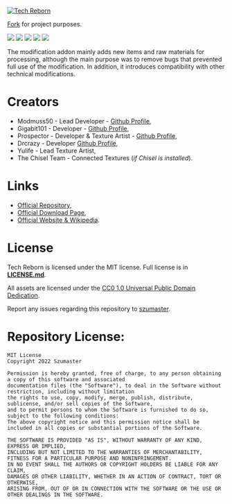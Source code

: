 [![](https://i.imgur.com/ovrwmkH.png "Tech Reborn")](https://github.com/techreborn/TechReborn/)

[Fork](https://github.com/TechReborn/TechReborn) for project purposes.

[![](https://img.shields.io/badge/mod%20loader-fabric-d64541?style=flat-round)](https://fabricmc.net/)
[![](https://img.shields.io/badge/mcversion-1.16.5-d64541?.svg)]()
[![](https://img.shields.io/badge/Official-Repository-d64541?.svg)](https://github.com/techreborn/techreborn)
[![](https://img.shields.io/badge/License-MIT-blue.svg)](https://github.com/ModsforModpacks/vanillavibe/blob/main/LICENSE.md)
[![](https://img.shields.io/badge/done-60%-d64541?style=flat-round)]()

The modification addon mainly adds new items and raw materials for processing, 
although the main purpose was to remove bugs that prevented full use of the modification. In addition,
it introduces compatibility with other technical modifications.

# Creators
- Modmuss50 - Lead Developer - [Github Profile](https://github.com/modmuss50),
- Gigabit101 - Developer - [Github Profile](https://github.com/Gigabit101),
- Prospector - Developer & Texture Artist - [Github Profile](https://github.com/Prospector),
- Drcrazy - Developer [Github Profile](https://github.com/drcrazy),
- Yulife - Lead Texture Artist,
- The Chisel Team - Connected Textures (_if Chisel is installed_).

# Links
- [Official Repository](https://github.com/TechReborn/TechReborn),
- [Official Download Page](https://www.curseforge.com/minecraft/mc-mods/techreborn),
- [Official Website & Wikipedia](https://wiki.techreborn.ovh/doku.php).

# License
Tech Reborn is licensed under the MIT license. Full license is in [**LICENSE.md**](https://github.com/szumaster/techreborn-addon/blob/main/LICENSE).

All assets are licensed under the [CC0 1.0 Universal Public Domain Dedication](https://creativecommons.org/publicdomain/zero/1.0/).

Report any issues regarding this repository to [szumaster](https://github.com/szumaster).

# Repository License:

```
MIT License
Copyright 2022 Szumaster

Permission is hereby granted, free of charge, to any person obtaining a copy of this software and associated
documentation files (the "Software"), to deal in the Software without restriction, including without limitation
the rights to use, copy, modify, merge, publish, distribute, sublicense, and/or sell copies of the Software,
and to permit persons to whom the Software is furnished to do so, subject to the following conditions:
The above copyright notice and this permission notice shall be included in all copies or substantial portions of the Software.

THE SOFTWARE IS PROVIDED "AS IS", WITHOUT WARRANTY OF ANY KIND, EXPRESS OR IMPLIED,
INCLUDING BUT NOT LIMITED TO THE WARRANTIES OF MERCHANTABILITY,
FITNESS FOR A PARTICULAR PURPOSE AND NONINFRINGEMENT.
IN NO EVENT SHALL THE AUTHORS OR COPYRIGHT HOLDERS BE LIABLE FOR ANY CLAIM,
DAMAGES OR OTHER LIABILITY, WHETHER IN AN ACTION OF CONTRACT, TORT OR OTHERWISE,
ARISING FROM, OUT OF OR IN CONNECTION WITH THE SOFTWARE OR THE USE OR OTHER DEALINGS IN THE SOFTWARE.
```
